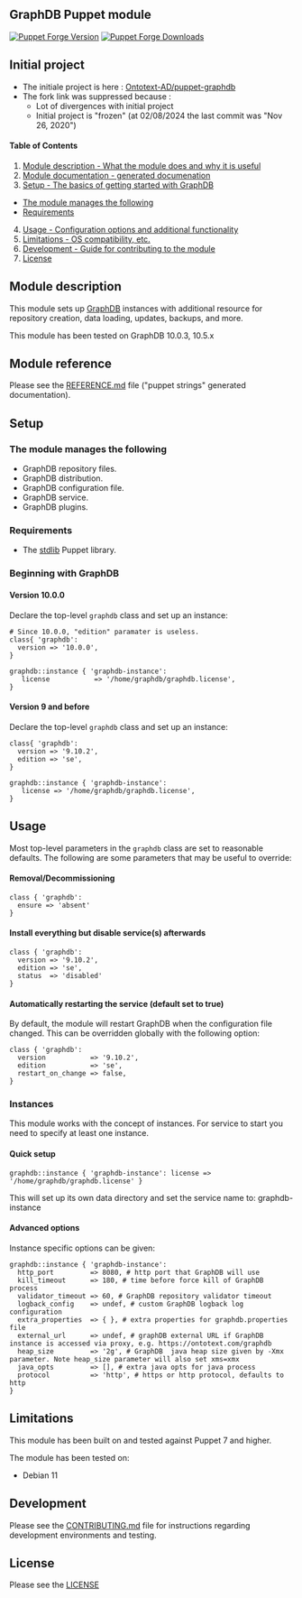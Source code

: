 GraphDB Puppet module
---------------------

[![Puppet Forge Version](https://img.shields.io/puppetforge/v/phaedriel/graphdb.svg)](https://forge.puppetlabs.com/phaedriel/graphdb)
[![Puppet Forge Downloads](https://img.shields.io/puppetforge/dt/phaedriel/graphdb.svg)](https://forge.puppetlabs.com/phaedriel/graphdb)

## Initial project

- The initiale project is here : [Ontotext-AD/puppet-graphdb](https://github.com/Ontotext-AD/puppet-graphdb)
- The fork link was suppressed because :
   - Lot of divergences with initial project
   - Initial project is "frozen" (at 02/08/2024 the last commit was "Nov 26, 2020") 

#### Table of Contents

1. [Module description - What the module does and why it is useful](#module-description)
2. [Module documentation - generated documenation](#module-reference)
3. [Setup - The basics of getting started with GraphDB](#setup)
  * [The module manages the following](#the-module-manages-the-following)
  * [Requirements](#requirements)
4. [Usage - Configuration options and additional functionality](#usage)
5. [Limitations - OS compatibility, etc.](#limitations)
6. [Development - Guide for contributing to the module](#development)
7. [License](#license)

## Module description

This module sets up [GraphDB](http://graphdb.ontotext.com/) instances with additional resource for
repository creation, data loading, updates, backups, and more.

This module has been tested on GraphDB 10.0.3, 10.5.x

## Module reference

Please see the [REFERENCE.md](REFERENCE.md) file ("puppet strings" generated documentation).

## Setup

### The module manages the following

* GraphDB repository files.
* GraphDB distribution.
* GraphDB configuration file.
* GraphDB service.
* GraphDB plugins.

### Requirements

* The [stdlib](https://forge.puppetlabs.com/puppetlabs/stdlib) Puppet library.


### Beginning with GraphDB

#### Version 10.0.0

Declare the top-level `graphdb` class and set up an instance:

```puppet
# Since 10.0.0, "edition" paramater is useless.
class{ 'graphdb':
  version => '10.0.0',
}

graphdb::instance { 'graphdb-instance':
   license           => '/home/graphdb/graphdb.license',
}
```

#### Version 9 and before

Declare the top-level `graphdb` class and set up an instance:

```puppet
class{ 'graphdb':
  version => '9.10.2',
  edition => 'se',
}

graphdb::instance { 'graphdb-instance':
   license => '/home/graphdb/graphdb.license',
}
```

## Usage

Most top-level parameters in the `graphdb` class are set to reasonable defaults.
The following are some parameters that may be useful to override:

#### Removal/Decommissioning

```puppet
class { 'graphdb':
  ensure => 'absent'
}
```

#### Install everything but disable service(s) afterwards

```puppet
class { 'graphdb':
  version => '9.10.2',
  edition => 'se',
  status  => 'disabled'
}
```

#### Automatically restarting the service (default set to true)

By default, the module will restart GraphDB when the configuration file changed.
This can be overridden globally with the following option:

```puppet
class { 'graphdb':
  version           => '9.10.2',
  edition           => 'se',
  restart_on_change => false,
}
```

### Instances

This module works with the concept of instances. For service to start you need to specify at least one instance.

#### Quick setup

```puppet
graphdb::instance { 'graphdb-instance': license => '/home/graphdb/graphdb.license' }
```

This will set up its own data directory and set the service name to: graphdb-instance

#### Advanced options

Instance specific options can be given:

```puppet
graphdb::instance { 'graphdb-instance':
  http_port         => 8080, # http port that GraphDB will use
  kill_timeout      => 180, # time before force kill of GraphDB process
  validator_timeout => 60, # GraphDB repository validator timeout
  logback_config    => undef, # custom GraphDB logback log configuration
  extra_properties  => { }, # extra properties for graphdb.properties file
  external_url      => undef, # graphDB external URL if GraphDB instance is accessed via proxy, e.g. https://ontotext.com/graphdb
  heap_size         => '2g', # GraphDB  java heap size given by -Xmx parameter. Note heap_size parameter will also set xms=xmx
  java_opts         => [], # extra java opts for java process
  protocol          => 'http', # https or http protocol, defaults to http
}
```

## Limitations

This module has been built on and tested against Puppet 7 and higher.

The module has been tested on:

* Debian 11

## Development

Please see the [CONTRIBUTING.md](https://github.com/phaedriel/puppet-graphdb/.github/CONTRIBUTING.md) file for instructions regarding development environments and testing.

## License

Please see the [LICENSE](LICENSE)

